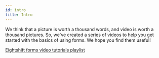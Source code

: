 ```yaml
---
id: intro
title: Intro
---
```


We think that a picture is worth a thousand words, and video is worth a thousand pictures. So, we've created a series of videos to help you get started with the basics of using forms. We hope you find them useful!


[Eightshift forms video tutorials playlist](https://www.youtube.com/playlist?list=PLFjp6yaGpZJvzqWGi3y9vZ3prra0h5Emx)
